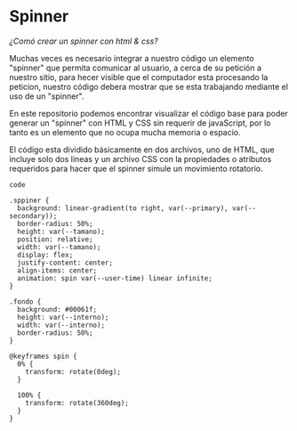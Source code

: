 # Spinner

*¿Comó crear un spinner con html & css?*

Muchas veces es necesario integrar a nuestro código un elemento "spinner" que permita comunicar al usuario, a cerca de su petición a nuestro sitio, para hecer visible que el computador esta procesando la peticion, nuestro código debera mostrar que se esta trabajando mediante el uso de un "spinner". 

En este repositorio podemos encontrar visualizar el código base para poder generar un "spinner" con HTML y CSS sin requerir de javaScript, por lo tanto es un elemento que no ocupa mucha memoria o espacio.

El código esta dividido básicamente en dos archivos, uno de HTML, que incluye solo dos lineas y un archivo CSS con la propiedades o atributos requeridos para hacer que el spinner simule un movimiento rotatorio.

`code`

```
.sppiner {
  background: linear-gradient(to right, var(--primary), var(--secondary));
  border-radius: 50%;
  height: var(--tamano);
  position: relative;
  width: var(--tamano);
  display: flex;
  justify-content: center;
  align-items: center;
  animation: spin var(--user-time) linear infinite;
}

.fondo {
  background: #00061f;
  height: var(--interno);
  width: var(--interno);
  border-radius: 50%;
}

@keyframes spin {
  0% {
    transform: rotate(0deg);
  }

  100% {
    transform: rotate(360deg);
  }
}
```